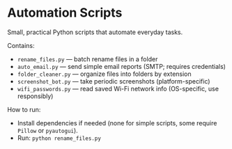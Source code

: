 # Automation Scripts

Small, practical Python scripts that automate everyday tasks.

Contains:
- `rename_files.py` — batch rename files in a folder
- `auto_email.py` — send simple email reports (SMTP; requires credentials)
- `folder_cleaner.py` — organize files into folders by extension
- `screenshot_bot.py` — take periodic screenshots (platform-specific)
- `wifi_passwords.py` — read saved Wi-Fi network info (OS-specific, use responsibly)

How to run:
- Install dependencies if needed (none for simple scripts, some require `Pillow` or `pyautogui`).
- Run: `python rename_files.py`
